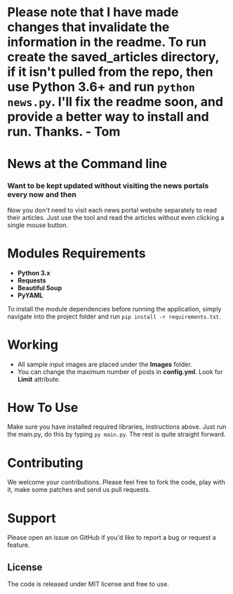 # Please note that I have made changes that invalidate the information in the readme. To run create the saved_articles directory, if it isn't pulled from the repo, then use Python 3.6+ and run `python news.py`. I'll fix the readme soon, and provide a better way to install and run. Thanks. - Tom

# News at the Command line
### Want to be kept updated without visiting the news portals every now and then

 Now you don't need to visit each news portal website separately to read their articles. Just use the tool and read the articles without even clicking a single mouse button.


# Modules Requirements

- **Python 3.x**
- **Requests** 
- **Beautiful Soup** 
- **PyYAML**

To install the module dependencies before running the application, simply navigate into the project folder and run `pip install -r requirements.txt`.

# Working
- All sample input images are placed under the **Images** folder.
- You can change the maximum number of posts in **config.yml**. Look for **Limit** attribute.

# How To Use
 Make sure you have installed required libraries, instructions above.
 Just run the main.py, do this by typing `py main.py`. 
 The rest is quite straight forward.

# Contributing
We welcome your contributions. Please feel free to fork the code, play with it, make some patches and send us pull requests.

# Support
Please open an issue on GitHub if you'd like to report a bug or request a feature.  

## License
The code is released under MIT license and free to use.

